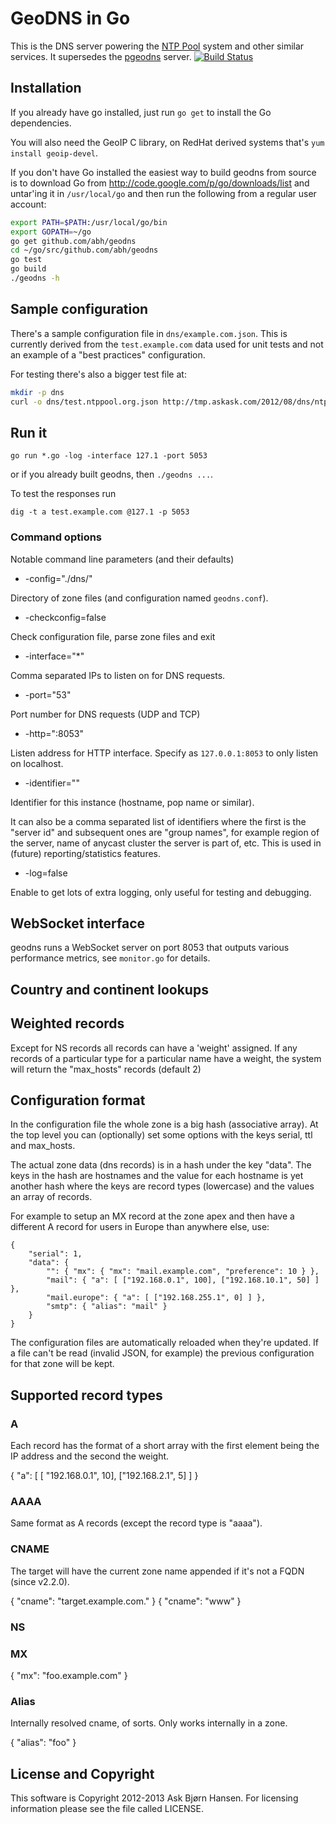# GeoDNS in Go

This is the DNS server powering the [NTP Pool](http://www.pool.ntp.org/) system and other
similar services. It supersedes the [pgeodns](http://github.com/abh/pgeodns) server.
[![Build Status](https://secure.travis-ci.org/abh/geodns.png)](http://travis-ci.org/abh/geodns)

## Installation

If you already have go installed, just run `go get` to install the Go dependencies.

You will also need the GeoIP C library, on RedHat derived systems
that's `yum install geoip-devel`.

If you don't have Go installed the easiest way to build geodns from source is to
download Go from http://code.google.com/p/go/downloads/list and untar'ing it in
`/usr/local/go` and then run the following from a regular user account:

```sh
export PATH=$PATH:/usr/local/go/bin
export GOPATH=~/go
go get github.com/abh/geodns
cd ~/go/src/github.com/abh/geodns
go test
go build
./geodns -h
```

## Sample configuration

There's a sample configuration file in `dns/example.com.json`. This is currently
derived from the `test.example.com` data used for unit tests and not an example
of a "best practices" configuration.

For testing there's also a bigger test file at:

```sh
mkdir -p dns
curl -o dns/test.ntppool.org.json http://tmp.askask.com/2012/08/dns/ntppool.org.json.big
```

## Run it

`go run *.go -log -interface 127.1 -port 5053`

or if you already built geodns, then `./geodns ...`.

To test the responses run

`dig -t a test.example.com @127.1 -p 5053`

### Command options

Notable command line parameters (and their defaults)

* -config="./dns/"

Directory of zone files (and configuration named `geodns.conf`).

* -checkconfig=false

Check configuration file, parse zone files and exit

* -interface="*"

Comma separated IPs to listen on for DNS requests.

* -port="53"

Port number for DNS requests (UDP and TCP)

* -http=":8053"

Listen address for HTTP interface. Specify as `127.0.0.1:8053` to only listen on
localhost.

* -identifier=""

Identifier for this instance (hostname, pop name or similar).

It can also be a comma separated list of identifiers where the first is the "server id"
and subsequent ones are "group names", for example region of the server, name of anycast
cluster the server is part of, etc. This is used in (future) reporting/statistics features.

* -log=false

Enable to get lots of extra logging, only useful for testing and debugging.

## WebSocket interface

geodns runs a WebSocket server on port 8053 that outputs various performance
metrics, see `monitor.go` for details.

## Country and continent lookups

## Weighted records

Except for NS records all records can have a 'weight' assigned. If any records
of a particular type for a particular name have a weight, the system will return
the "max_hosts" records (default 2)

## Configuration format

In the configuration file the whole zone is a big hash (associative array). At the
top level you can (optionally) set some options with the keys serial, ttl and max_hosts.

The actual zone data (dns records) is in a hash under the key "data". The keys
in the hash are hostnames and the value for each hostname is yet another hash
where the keys are record types (lowercase) and the values an array of records.

For example to setup an MX record at the zone apex and then have a different
A record for users in Europe than anywhere else, use:

    {
        "serial": 1,
        "data": {
            "": { "mx": { "mx": "mail.example.com", "preference": 10 } },
            "mail": { "a": [ ["192.168.0.1", 100], ["192.168.10.1", 50] ] },
            "mail.europe": { "a": [ ["192.168.255.1", 0] ] },
            "smtp": { "alias": "mail" }
        }
    }

The configuration files are automatically reloaded when they're updated. If a file
can't be read (invalid JSON, for example) the previous configuration for that zone
will be kept.

## Supported record types

### A

Each record has the format of a short array with the first element being the
IP address and the second the weight.

   { "a": [ [ "192.168.0.1", 10], ["192.168.2.1", 5] ] }

### AAAA

Same format as A records (except the record type is "aaaa").

### CNAME

The target will have the current zone name appended if it's not a FQDN (since v2.2.0).

  { "cname": "target.example.com." }
  { "cname": "www" }

### NS

### MX

   { "mx": "foo.example.com" }

### Alias

Internally resolved cname, of sorts. Only works internally in a zone.

   { "alias": "foo" }


## License and Copyright

This software is Copyright 2012-2013 Ask Bjørn Hansen. For licensing information
please see the file called LICENSE.
